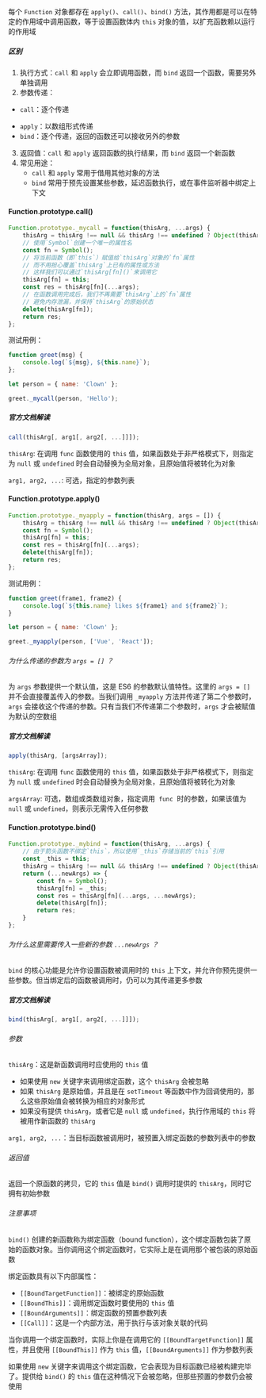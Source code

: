 每个 `Function` 对象都存在 `apply()`、`call()`、`bind()` 方法，其作用都是可以在特定的作用域中调用函数，等于设置函数体内 `this` 对象的值，以扩充函数赖以运行的作用域

##### 区别

1. 执行方式：`call` 和 `apply` 会立即调用函数，而 `bind` 返回一个函数，需要另外单独调用
2. 参数传递：
* `call`：逐个传递
- `apply`：以数组形式传递
- `bind`：逐个传递，返回的函数还可以接收另外的参数

3. 返回值：`call` 和 `apply` 返回函数的执行结果，而 `bind` 返回一个新函数
4. 常见用途：
   - `call` 和 `apply` 常用于借用其他对象的方法
   - `bind` 常用于预先设置某些参数，延迟函数执行，或在事件监听器中绑定上下文

#### Function.prototype.call()

```JavaScript
Function.prototype._mycall = function(thisArg, ...args) {
    thisArg = thisArg !== null && thisArg !== undefined ? Object(thisArg) : window;
    // 使用`Symbol`创建一个唯一的属性名
    const fn = Symbol();
    // 将当前函数（即`this`）赋值给`thisArg`对象的`fn`属性
    // 而不用担心覆盖`thisArg`上已有的属性或方法
    // 这样我们可以通过`thisArg[fn]()`来调用它
    thisArg[fn] = this;
    const res = thisArg[fn](...args);
    // 在函数调用完成后，我们不再需要`thisArg`上的`fn`属性
    // 避免内存泄漏，并保持`thisArg`的原始状态
    delete(thisArg[fn]);
    return res;
};
```

测试用例：

```JavaScript
function greet(msg) {
    console.log(`${msg}, ${this.name}`);
};

let person = { name: 'Clown' };

greet._mycall(person, 'Hello');
```

##### 官方文档解读

```JavaScript
call(thisArg[, arg1[, arg2[, ...]]]);
```

`thisArg`: 在调用 `func` 函数使用的 `this` 值，如果函数处于非严格模式下，则指定为 `null` 或 `undefined` 时会自动替换为全局对象，且原始值将被转化为对象

`arg1, arg2, ...`: 可选，指定的参数列表

#### Function.prototype.apply()

```JavaScript
Function.prototype._myapply = function(thisArg, args = []) {
    thisArg = thisArg !== null && thisArg !== undefined ? Object(thisArg) : window;
    const fn = Symbol();
    thisArg[fn] = this;
    const res = thisArg[fn](...args);
    delete(thisArg[fn]);
    return res;
};
```

测试用例：

```JavaScript
function greet(frame1, frame2) {
    console.log(`${this.name} likes ${frame1} and ${frame2}`);
}

let person = { name: 'Clown' };

greet._myapply(person, ['Vue', 'React']);
```

###### 为什么传递的参数为 `args = []` ？

为 `args` 参数提供一个默认值，这是 ES6 的参数默认值特性。这里的 `args = []` 并不会直接覆盖传入的参数。当我们调用 `_myapply` 方法并传递了第二个参数时，`args` 会接收这个传递的参数。只有当我们不传递第二个参数时，`args` 才会被赋值为默认的空数组

##### 官方文档解读

```JavaScript
apply(thisArg, [argsArray]);
```

`thisArg`: 在调用 `func` 函数使用的 `this` 值，如果函数处于非严格模式下，则指定为 `null` 或 `undefined` 时会自动替换为全局对象，且原始值将被转化为对象

`argsArray`: 可选，数组或类数组对象，指定调用  `func`  时的参数，如果该值为 `null` 或 `undefined`，则表示无需传入任何参数

#### Function.prototype.bind()

```JavaScript
Function.prototype._mybind = function(thisArg, ...args) {
	// 由于箭头函数不绑定`this`，所以使用`_this`存储当前的`this`引用
	const _this = this;
    thisArg = thisArg !== null && thisArg !== undefined ? Object(thisArg) : window;
    return (...newArgs) => {
	    const fn = Symbol();
		thisArg[fn] = _this;
        const res = thisArg[fn](...args, ...newArgs);
        delete(thisArg[fn]);
        return res;
    }
};
```

###### 为什么这里需要传入一些新的参数 `...newArgs` ？

`bind` 的核心功能是允许你设置函数被调用时的 `this` 上下文，并允许你预先提供一些参数。但当绑定后的函数被调用时，仍可以为其传递更多参数

##### 官方文档解读

```JavaScript
bind(thisArg[, arg1[, arg2[, ...]]]);
```

###### 参数

`thisArg`：这是新函数调用时应使用的 `this` 值

- 如果使用 `new` 关键字来调用绑定函数，这个 `thisArg` 会被忽略
- 如果 `thisArg` 是原始值，并且是在 `setTimeout` 等函数中作为回调使用的，那么这些原始值会被转换为相应的对象形式
- 如果没有提供 `thisArg`，或者它是 `null` 或 `undefined`，执行作用域的 `this` 将被用作新函数的 `thisArg`

`arg1, arg2, ...`：当目标函数被调用时，被预置入绑定函数的参数列表中的参数

###### 返回值

返回一个原函数的拷贝，它的 `this` 值是 `bind()` 调用时提供的 `thisArg`，同时它拥有初始参数

###### 注意事项

`bind()` 创建的新函数称为绑定函数（bound function），这个绑定函数包装了原始的函数对象。当你调用这个绑定函数时，它实际上是在调用那个被包装的原始函数

绑定函数具有以下内部属性：

- `[[BoundTargetFunction]]`：被绑定的原始函数
- `[[BoundThis]]`：调用绑定函数时要使用的 `this` 值
- `[[BoundArguments]]`：绑定函数的预置参数列表
- `[[Call]]`：这是一个内部方法，用于执行与该对象关联的代码

当你调用一个绑定函数时，实际上你是在调用它的 `[[BoundTargetFunction]]` 属性，并且使用 `[[BoundThis]]` 作为 `this` 值，`[[BoundArguments]]` 作为参数列表

如果使用 `new` 关键字来调用这个绑定函数，它会表现为目标函数已经被构建完毕了。提供给 `bind()` 的 `this` 值在这种情况下会被忽略，但那些预置的参数仍会被使用
